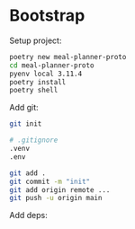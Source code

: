 # Bootstrap

Setup project:

```bash
poetry new meal-planner-proto
cd meal-planner-proto
pyenv local 3.11.4
poetry install
poetry shell
```

Add git:

```bash
git init

# .gitignore
.venv
.env

git add .
git commit -m "init"
git add origin remote ...
git push -u origin main
```

Add deps:

```bash

```
